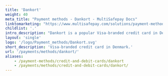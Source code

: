 ```yaml
---
title: 'Dankort'
weight: 40
meta_title: "Payment methods - Dankort - MultiSafepay Docs"
linktomarketing: "https://www.multisafepay.com/solutions/payment-methods/dankort"
childlist: '.'
intro_description: "Dankort is a popular Visa-branded credit card in Denmark. An additional layer of security is provided by Verified by Visa (Visa's version of 3D Secure), which requires cardholders to verify their identity."
layout: 'single'
logo: '/logo/Payment_methods/Dankort.svg' 
short_description: 'Visa-branded credit card in Denmark.'
url: '/payments/methods/dankort/'
aliases:
    - /payment-methods/credit-and-debit-cards/dankort
    - /payments/methods/credit-and-debit-cards/dankort/
---
```





